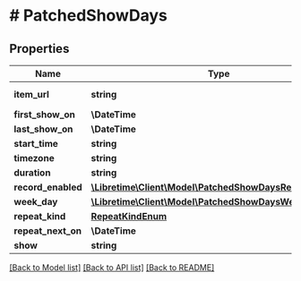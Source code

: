 # # PatchedShowDays

## Properties

Name | Type | Description | Notes
------------ | ------------- | ------------- | -------------
**item_url** | **string** |  | [optional] [readonly]
**first_show_on** | **\DateTime** |  | [optional]
**last_show_on** | **\DateTime** |  | [optional]
**start_time** | **string** |  | [optional]
**timezone** | **string** |  | [optional]
**duration** | **string** |  | [optional]
**record_enabled** | [**\Libretime\Client\Model\PatchedShowDaysRecordEnabled**](PatchedShowDaysRecordEnabled.md) |  | [optional]
**week_day** | [**\Libretime\Client\Model\PatchedShowDaysWeekDay**](PatchedShowDaysWeekDay.md) |  | [optional]
**repeat_kind** | [**RepeatKindEnum**](RepeatKindEnum.md) |  | [optional]
**repeat_next_on** | **\DateTime** |  | [optional]
**show** | **string** |  | [optional]

[[Back to Model list]](../../README.md#models) [[Back to API list]](../../README.md#endpoints) [[Back to README]](../../README.md)
